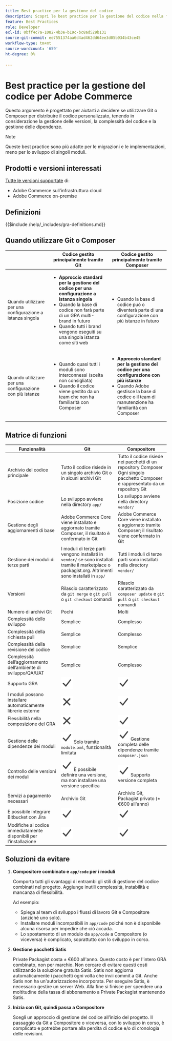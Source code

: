 ```yaml
---
title: Best practice per la gestione del codice
description: Scopri le best practice per la gestione del codice nella fase di sviluppo dei progetti Adobe Commerce.
feature: Best Practices
role: Developer
exl-id: 0bff4c7a-1082-4b3e-b19c-bc8ad529b131
source-git-commit: ee7551374aa6d4ad462dd64ee3d05b934b43ce45
workflow-type: tm+mt
source-wordcount: '659'
ht-degree: 0%

---
```


# Best practice per la gestione del codice per Adobe Commerce

Questo argomento è progettato per aiutarti a decidere se utilizzare Git o Composer per distribuire il codice personalizzato, tenendo in considerazione la gestione delle versioni, la complessità del codice e la gestione delle dipendenze.

>[!NOTE]
>
>Queste best practice sono più adatte per le migrazioni e le implementazioni, meno per lo sviluppo di singoli moduli.

## Prodotti e versioni interessati

[Tutte le versioni supportate](../../../release/versions.md) di:

- Adobe Commerce sull’infrastruttura cloud
- Adobe Commerce on-premise

## Definizioni

{{$include /help/_includes/gra-definitions.md}}

## Quando utilizzare Git o Composer

<table>
<thead>
  <tr>
    <th></th>
    <th>Codice gestito principalmente tramite Git</th>
    <th>Codice gestito principalmente tramite Composer</th>
  </tr>
</thead>
<tbody>
  <tr>
    <td>Quando utilizzare per una configurazione a istanza singola</td>
    <td>
      <ul>
        <li><strong>Approccio standard per la gestione del codice per una configurazione a istanza singola</strong></li>
        <li>Quando la base di codice non farà parte di un GRA multi-brand in futuro</li>
        <li>Quando tutti i brand vengono eseguiti su una singola istanza come siti web</li>
      </ul>
    </td>
    <td>
      <ul>
        <li>Quando la base di codice può o diventerà parte di una configurazione con più istanze in futuro</li>
      </ul>
    </td>
  </tr>
  <tr>
    <td>Quando utilizzare per una configurazione con più istanze</td>
    <td>
      <ul>
        <li>Quando quasi tutti i moduli sono interconnessi (scelta non consigliata)</li>
        <li>Quando il codice viene gestito da un team che non ha familiarità con Composer</li>
      </ul>
    </td>
    <td>
      <ul>
        <li><strong>Approccio standard per la gestione del codice per una configurazione con più istanze</strong></li>
        <li>Quando Adobe gestisce la base di codice o il team di manutenzione ha familiarità con Composer</li>
      </ul>
    </td>
  </tr>
</tbody>
</table>

## Matrice di funzioni

| Funzionalità | Git | Compositore |
|------------------------------------------------------|-------------------------------------------------------------------------------------------------------------------------------------------------------|-------------------------------------------------------------------------------------------------------------------------------|
| Archivio del codice principale | Tutto il codice risiede in un singolo archivio Git o in alcuni archivi Git | Tutto il codice risiede nei pacchetti di un repository Composer<br>Ogni singolo pacchetto Composer è rappresentato da un repository Git |
| Posizione codice | Lo sviluppo avviene nella directory `app/` | Lo sviluppo avviene nella directory `vendor/` |
| Gestione degli aggiornamenti di base | Adobe Commerce Core viene installato e aggiornato tramite Composer, il risultato è confermato in Git | Adobe Commerce Core viene installato e aggiornato tramite Composer; il risultato viene confermato in Git |
| Gestione dei moduli di terze parti | I moduli di terze parti vengono installati in `vendor/` se sono installati tramite il marketplace o packagist.org. Altrimenti sono installati in `app/` | Tutti i moduli di terze parti sono installati nella directory `vendor/` |
| Versioni | Rilascio caratterizzato da `git merge` e `git pull` o `git checkout` comandi | Rilascio caratterizzato da `composer update` e `git pull` o `git checkout` comandi |
| Numero di archivi Git | Pochi | Molti |
| Complessità dello sviluppo | Semplice | Complesso |
| Complessità della richiesta pull | Semplice | Complesso |
| Complessità della revisione del codice | Semplice | Semplice |
| Complessità dell’aggiornamento dell’ambiente di sviluppo/QA/UAT | Semplice | Complesso |
| Supporto GRA | ![Icona Sì](../../../assets/yes.svg) | ![Icona Sì](../../../assets/yes.svg) |
| I moduli possono installare automaticamente librerie esterne | ![Nessuna icona](../../../assets/no.svg) | ![Icona Sì](../../../assets/yes.svg) |
| Flessibilità nella composizione del GRA | ![Nessuna icona](../../../assets/no.svg) | ![Icona Sì](../../../assets/yes.svg) |
| Gestione delle dipendenze dei moduli | ![Icona Sì](../../../assets/yes.svg) Solo tramite `module.xml`, funzionalità limitata | ![Icona Sì](../../../assets/yes.svg) Gestione completa delle dipendenze tramite `composer.json` |
| Controllo delle versioni dei moduli | ![Icona Sì](../../../assets/yes.svg) È possibile definire una versione, ma non installare una versione specifica | ![Icona Sì](../../../assets/yes.svg) Supporto versione completa |
| Servizi a pagamento necessari | Archivio Git | Archivio Git, Packagist privato (± €600 all&#39;anno) |
| È possibile integrare Bitbucket con Jira | ![Icona Sì](../../../assets/yes.svg) | ![Icona Sì](../../../assets/yes.svg) |
| Modifiche al codice immediatamente disponibili per l’installazione | ![Icona Sì](../../../assets/yes.svg) | ![Icona Sì](../../../assets/yes.svg) |

## Soluzioni da evitare

1. **Compositore combinato e `app/code` per i moduli**

   Comporta tutti gli svantaggi di entrambi gli stili di gestione del codice combinati nel progetto. Aggiunge inutili complessità, instabilità e mancanza di flessibilità.

   Ad esempio:
   - Spiega al team di sviluppo i flussi di lavoro Git e Compositore (anziché uno solo).
   - Installare moduli incompatibili in `app/code` poiché non è disponibile alcuna risorsa per impedire che ciò accada.
   - Lo spostamento di un modulo da `app/code` a Compositore (o viceversa) è complicato, soprattutto con lo sviluppo in corso.

1. **Gestione pacchetti Satis**

   Private Packagist costa ± €600 all&#39;anno. Questo costo è per l&#39;intero GRA combinato, non per marchio. Non cercare di evitare questi costi utilizzando la soluzione gratuita Satis. Satis non aggiorna automaticamente i pacchetti ogni volta che invii commit a Git. Anche Satis non ha un&#39;autorizzazione incorporata. Per eseguire Satis, è necessario gestire un server Web. Alla fine si finisce per spendere una moltitudine della tassa di abbonamento a Private Packagist mantenendo Satis.

1. **Inizia con Git, quindi passa a Compositore**

   Scegli un approccio di gestione del codice all’inizio del progetto. Il passaggio da Git a Compositore o viceversa, con lo sviluppo in corso, è complicato e potrebbe portare alla perdita di codice e/o di cronologia delle revisioni.
